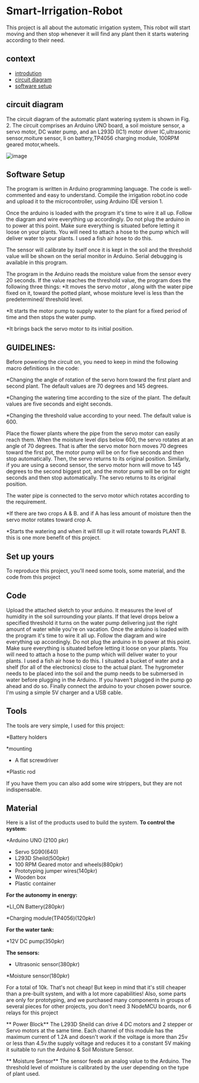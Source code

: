 
# Smart-Irrigation-Robot

This project is all about the automatic irrigation system, This robot will start moving and then stop whenever it will find any plant then it starts watering according to their need.


## context

 - [introdution](https://awesomeopensource.com/project/elangosundar/awesome-README-templates)
 - [circuit diagram](https://github.com/matiassingers/awesome-readme)
 - [software setup](https://bulldogjob.com/news/449-how-to-write-a-good-readme-for-your-github-project)


## circuit diagram
The circuit diagram of the automatic plant watering system is shown in Fig. 2. The circuit comprises an Arduino UNO board, a soil moisture sensor, a servo motor, DC water pump, and an L293D (IC1) motor driver IC,ultrasonic sensor,moiture sensor, li on battery,TP4056 charging module, 100RPM geared motor,wheels.

![image](https://user-images.githubusercontent.com/115499393/222493284-b0f1a01e-a7d5-4138-bf2d-e1240b05b9f5.jpg)

## Software Setup 
The program is written in Arduino programming language. The code is well-commented and easy to understand. Compile the irrigation robot.ino code and upload it to the microcontroller, using Arduino IDE version 1.

Once the arduino is loaded with the program it's time to wire it all up. Follow the diagram and wire everything up accordingly. Do not plug the arduino in to power at this point. Make sure everything is situated before letting it loose on your plants. You will need to attach a hose to the pump which will deliver water to your plants. I used a fish air hose to do this.

The sensor will calibrate by itself once it is kept in the soil and the threshold value will be shown on the serial monitor in Arduino. Serial debugging is available in this program.

The program in the Arduino reads the moisture value from the sensor every 20 seconds. If the value reaches the threshold value, the program does the following three things:
*It moves the servo motor , along with the water pipe fixed on it, toward the potted plant, whose moisture level is less than the predetermined/ threshold level.

*It starts the motor pump to supply water to the plant for a fixed period of time and then stops the water pump.


*It brings back the servo motor to its initial position.

## GUIDELINES:

Before powering the circuit on, you need to keep in mind the following macro definitions in the code:

*Changing the angle of rotation of the servo horn toward the first plant and second plant. The default values are 70 degrees and 145 degrees.

*Changing the watering time according to the size of the plant. The default values are five seconds and eight seconds.

*Changing the threshold value according to your need. The default value is 600.

Place the flower plants where the pipe from the servo motor can easily reach them. When the moisture level dips below 600, the servo  rotates at an angle of 70 degrees. That is after the servo motor horn moves 70 degrees toward the first pot, the motor pump will be on for five seconds and then stop automatically. Then, the servo returns to its original position. Similarly, if you are using a second sensor, the servo motor horn will move to 145 degrees to the second biggest pot, and the motor pump will be on for eight seconds and then stop automatically. The servo returns to its original position.

The water pipe is connected to the servo motor which rotates according to the requirement.

*If there are two crops A & B. and if A has less amount of moisture then the servo motor rotates toward crop A.

*Starts the watering and when it will fill up it will rotate towards PLANT B. this is one more benefit of this project.

## Set up yours
To reproduce this project, you'll need some tools, some material, and the code from this project
## Code
Upload the attached sketch to your arduino. It measures the level of humidity in the soil surrounding your plants. If that level drops below a specified threshold it turns on the water pump delivering just the right amount of water while you're on vacation.
Once the arduino is loaded with the program it's time to wire it all up. Follow the diagram and wire everything up accordingly. Do not plug the arduino in to power at this point. Make sure everything is situated before letting it loose on your plants. You will need to attach a hose to the pump which will deliver water to your plants. I used a fish air hose to do this.
I situated a bucket of water and a shelf (for all of the electronics) close to the actual plant. The hygrometer needs to be placed into the soil and the pump needs to be submersed in water before plugging in the Arduino. If you haven't plugged in the pump go ahead and do so. Finally connect the arduino to your chosen power source. I'm using a simple 5V charger and a USB cable.

## Tools
The tools are very simple, I used for this project:

*Battery holders

*mounting
* A flat screwdriver 

*Plastic rod

If you have them you can also add some wire strippers, but they are not indispensable.

## Material
Here is a list of the products used to build the system.
**To control the system:**

*Arduino UNO (2100 pkr)

* Servo SG90(640)
* L293D Sheild(500pkr)
* 100 RPM Geared motor and wheels(880pkr)
* Prototyping jumper wires(140pkr)
* Wooden box
* Plastic container

**For the autonomy in energy:**

*LI_ON Battery(280pkr)

*Charging module(TP4056)(120pkr)

**For the water tank:**

*12V DC pump(350pkr)

**The sensors:**

* Ultrasonic sensor(380pkr)

*Moisture sensor(180pkr)


For a total of 10k. That's not cheap! But keep in mind that it's still cheaper than a pre-built system, and with a lot more capabilities! Also, some parts are only for prototyping, and we purchased many components in groups of several pieces for other projects, you don't need 3 NodeMCU boards, nor 6 relays for this project

** Power Block**
 The L293D Sheild  can drive 4 DC motors and 2 stepper or Servo motors at the same time. Each channel of this module has the maximum current of 1.2A and doesn't work if the voltage is more than 25v or less than 4.5v.the supply voltage and reduces it to a constant 5V making it suitable to run the Arduino & Soil Moisture Sensor.

** Moisture Sensor**
The sensor feeds an analog value to the Arduino. The threshold level of moisture is calibrated by the user depending on the type of plant used.
